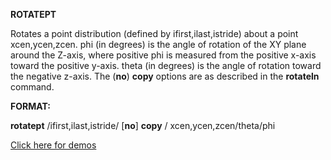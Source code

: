 
 **ROTATEPT**

  Rotates a point distribution (defined by ifirst,ilast,istride)
  about a point xcen,ycen,zcen. phi (in degrees) is the angle of
  rotation of the XY plane around the Z-axis, where positive phi is
  measured from the positive x-axis toward the positive y-axis. theta
  (in degrees) is the angle of rotation toward the negative z-axis.
  The (**no**) **copy** options are as described in the **rotateln**
  command.

**FORMAT:**

**rotatept** /ifirst,ilast,istride/ [**no**] **copy** /
xcen,ycen,zcen/theta/phi

[Click here for demos](../demos/main_rotatept.md)
